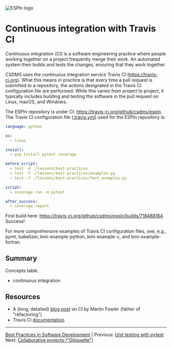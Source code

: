 ![ESPIn logo](../../media/ESPIn.png)

# Continuous integration with Travis CI

*Continuous integration* (CI) is a software engineering practice
where people working together on a project frequently merge their work.
An automated system then builds and tests the changes,
ensuring that they work together.

CSDMS uses the continuous integration service Travis CI (https://travis-ci.org).
What this means in practice is that 
every time a pull request is submitted to a repository,
the actions designated in the Travis CI configuration file are performed.
While this varies from project to project,
it typically includes building and testing the software in the pull request
on Linux, macOS, and Windows.

The ESPIn repository is under CI: https://travis-ci.org/github/csdms/espin.
The Travis CI configuration file ([.travis.yml](../../.travis.yml))
used for the ESPIn repository is:
```yaml
language: python

os:
  - linux

install:
  - pip install pytest coverage

before_script:
  - test -d ./lessons/best-practices
  - test -f ./lessons/best-practices/examples.py
  - test -f ./lessons/best-practices/test_examples.py

script:
  - coverage run -m pytest

after_success:
  - coverage report
```

First build here: https://travis-ci.org/github/csdms/espin/builds/718488184.
Success!


For more comprehensive examples of Travis CI configuration files,
see, e.g., pymt, babelizer, bmi-example-python, bmi-example-c,
and bmi-example-fortran.


## Summary

Concepts table.

* continuous integration


## Resources

* A (long, detailed) [blog post](https://martinfowler.com/articles/continuousIntegration.html) on CI by Martin Fowler (father of "refactoring")
* Travis CI [documentation](https://docs.travis-ci.com/)


___

[Best Practices in Software Development](./index.md) |
Previous: [Unit testing with pytest](./unit-testing.md)
Next: [Collaborative projects ("Gitiquette")](./collaboration-etiquette.md)
